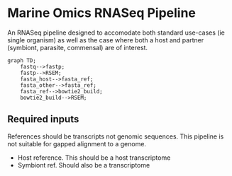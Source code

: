 # Marine Omics RNASeq Pipeline

An RNASeq pipeline designed to accomodate both standard use-cases (ie single organism) as well as the case where both a host and partner (symbiont, parasite, commensal) are of interest. 

```mermaid
graph TD;
	fastq-->fastp;
	fastp-->RSEM;
	fasta_host-->fasta_ref;
	fasta_other-->fasta_ref;
	fasta_ref-->bowtie2_build;
	bowtie2_build-->RSEM;
```

## Required inputs

References should be transcripts not genomic sequences. This pipeline is not suitable for gapped alignment to a genome.

- Host reference. This should be a host transcriptome
- Symbiont ref. Should also be a transcriptome